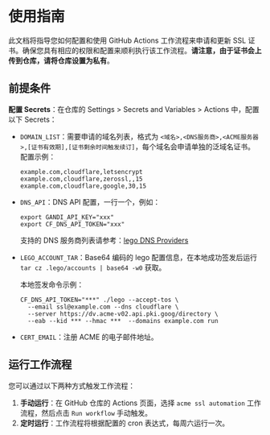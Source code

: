 # 使用指南
此文档将指导您如何配置和使用 GitHub Actions 工作流程来申请和更新 SSL 证书。确保您具有相应的权限和配置来顺利执行该工作流程。**请注意，由于证书会上传到仓库，请将仓库设置为私有**。
## 前提条件
 **配置 Secrets**：在仓库的 Settings > Secrets and Variables > Actions 中，配置以下 Secrets：
   - `DOMAIN_LIST`：需要申请的域名列表，格式为 `<域名>,<DNS服务商>,<ACME服务器>,[证书有效期],[证书剩余时间触发续订]`，每个域名会申请单独的泛域名证书。配置示例：
     ```
     example.com,cloudflare,letsencrypt
     example.com,cloudflare,zerossl,,15
     example.com,cloudflare,google,30,15
     ```
   - `DNS_API`：DNS API 配置，一行一个，例如：
     ```
     export GANDI_API_KEY="xxx"
     export CF_DNS_API_TOKEN="xxx"
     ```
     支持的 DNS 服务商列表请参考：[lego DNS Providers](https://go-acme.github.io/lego/dns)
   - `LEGO_ACCOUNT_TAR`：Base64 编码的 lego 配置信息，在本地成功签发后运行 `tar cz .lego/accounts | base64 -w0` 获取。

     本地签发命令示例：
     ```
     CF_DNS_API_TOKEN="***" ./lego --accept-tos \
       --email ssl@example.com --dns cloudflare \
       --server https://dv.acme-v02.api.pki.goog/directory \
       --eab --kid *** --hmac ***  --domains example.com run
     ```
   - `CERT_EMAIL`：注册 ACME 的电子邮件地址。
## 运行工作流程

您可以通过以下两种方式触发工作流程：

1. **手动运行**：在 GitHub 仓库的 Actions 页面，选择 `acme ssl automation` 工作流程，然后点击 `Run workflow` 手动触发。
2. **定时运行**：工作流程将根据配置的 cron 表达式，每周六运行一次。

